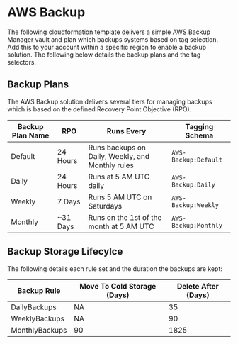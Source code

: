 # AWS Backup

The following cloudformation template delivers a simple AWS Backup Manager vault and plan which backups systems based on tag selection. Add this to your account within a specific region to enable a backup solution. The following below details the backup plans and the tag selectors.

## Backup Plans

The AWS Backup solution delivers several tiers for managing backups which is based on the defined Recovery Point Objective (RPO).

| Backup Plan Name | RPO | Runs Every | Tagging Schema |
| --- | ---------- | -------------- | --- |
| Default | 24 Hours | Runs backups on Daily, Weekly, and Monthly rules | `AWS-Backup:Default` |
| Daily | 24 Hours | Runs at 5 AM UTC daily | `AWS-Backup:Daily` |
| Weekly | 7 Days | Runs 5 AM UTC on Saturdays | `AWS-Backup:Weekly` |
| Monthly | ~31 Days | Runs on the 1st of the month at 5 AM UTC | `AWS-Backup:Monthly` |

## Backup Storage Lifecylce

The following details each rule set and the duration the backups are kept:

| Backup Rule | Move To Cold Storage (Days) | Delete After (Days) |
| ----------- | -------- | ------- |
| DailyBackups | NA | 35 |
| WeeklyBackups | NA | 90 |
| MonthlyBackups | 90 | 1825 |
